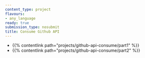 ```yaml
---
content_type: project
flavours:
- any_language
ready: true
submission_type: nosubmit
title: Consume Github API
---
```


- {{% contentlink path="projects/github-api-consume/part1" %}}
- {{% contentlink path="projects/github-api-consume/part2" %}}

